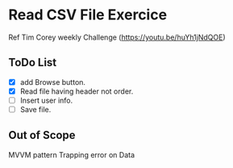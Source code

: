 ﻿# Read CSV File Exercice
  Ref Tim Corey weekly Challenge (https://youtu.be/huYh1jNdQOE)
## ToDo List
- [x] add Browse button.
- [x] Read file having header not order.
- [ ] Insert user info.
- [ ] Save file.

## Out of Scope
  MVVM pattern
  Trapping error on Data